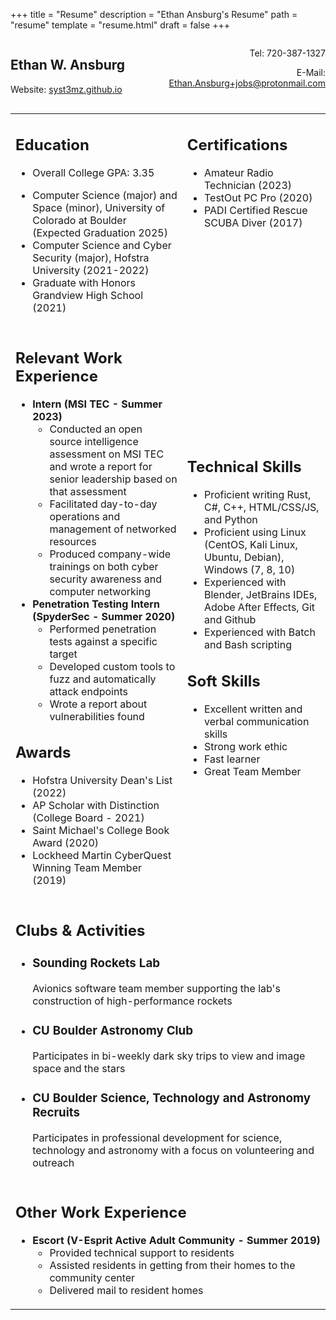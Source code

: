 +++
title = "Resume"
description = "Ethan Ansburg's Resume"
path = "resume"
template = "resume.html"
draft = false
+++
<div style="width: 50%; display:inline-block">
    <h2>Ethan W. Ansburg</h2>
    <p>Website: <a href="https://syst3mz.github.io/">syst3mz.github.io</a></p>
</div>
<div style="float: right; text-align: right; width: 50%; display:inline-block">
    <p>Tel: 720-387-1327</p>
    <p>E-Mail: <a href="mailto:ethan.ansburg+jobs@protonmail.com">Ethan.Ansburg+jobs@protonmail.com</a></p>
</div>
<table>
    <tr>
        <td>
        <h2>Education</h2>
            <ul>
                <li><p>Overall College GPA: 3.35</p></li>
                <li>Computer Science (major) and Space (minor), University of Colorado at Boulder (Expected Graduation 2025)</li>
                <li>Computer Science and Cyber Security (major), Hofstra University (2021-2022)</li>
                <li>Graduate with Honors Grandview High School (2021)</li>
            </ul>
        </td>
        <td style="vertical-align: top;">
            <div style="float: right">
                <h2>Certifications</h2>
                <ul>
                    <li>Amateur Radio Technician (2023)</li>
                    <li>TestOut PC Pro (2020)</li>
                    <li>PADI Certified Rescue SCUBA Diver (2017)</li>
                </ul>
            </div>
        </td>
    </tr>
    <tr>
        <td style="vertical-align: top">
            <h2>Relevant Work Experience</h2>
            <ul>
                <li>
                    <b>Intern (MSI TEC - Summer 2023)</b>
                    <ul>
                        <li>Conducted an open source intelligence assessment on MSI TEC and wrote a report for senior leadership based on that assessment</li>
                        <li>Facilitated day-to-day operations and management of networked resources</li>
                        <li>Produced company-wide trainings on both cyber security awareness and computer networking</li>
                    </ul>
                </li>
                <li>
                    <b>Penetration Testing Intern (SpyderSec - Summer 2020)</b>
                    <ul>
                        <li>Performed penetration tests against a specific target</li>
                        <li>Developed custom tools to fuzz and automatically attack endpoints</li>
                        <li>Wrote a report about vulnerabilities found</li>
                    </ul>
                </li>
            </ul>    
            <h2>Awards</h2>
                <ul>
                        <li>Hofstra University Dean's List (2022)</li>
                        <li> AP Scholar with Distinction (College Board - 2021) </li>
                        <li>Saint Michael's College Book Award (2020)</li>
                        <li>Lockheed Martin CyberQuest Winning Team Member (2019)</li>
                    </ul>
        </td>
        <td>
            <h2>Technical Skills</h2>
            <ul>
                <li>Proficient writing Rust, C#, C++, HTML/CSS/JS, and Python</li>
                <li>Proficient using Linux (CentOS, Kali Linux, Ubuntu, Debian), Windows (7, 8, 10)</li>
                <li>Experienced with Blender, JetBrains IDEs, Adobe After Effects, Git and Github</li>
                <li>Experienced with Batch and Bash scripting</li>
            </ul>
            <h2>Soft Skills</h2>
            <ul>
                <li>Excellent written and verbal communication skills</li>
                <li>Strong work ethic</li>
                <li>Fast learner</li>
                <li>Great Team Member</li>
            </ul>
        </td>
    </tr>
    <tr style="page-break-after: always;">
        <td colspan="3" style="vertical-align: top;">
            <h2>Clubs & Activities</h2>
            <ul>
                <li><h3>Sounding Rockets Lab</h3>
                    <p>Avionics software team member supporting the lab's construction of high-performance rockets</p>
                </li>
                <li><h3>CU Boulder Astronomy Club</h3>
                    <p>Participates in bi-weekly dark sky trips to view and image space and the stars<p>
                </li>
                <li><h3>CU Boulder <b>S</b>cience, <b>T</b>echnology and <b>A</b>stronomy <b>R</b>ecruits</h3>
                    <p>Participates in professional development for science, technology and astronomy with a focus on volunteering and outreach</p>
                </li>
            </ul>
        </td>
    </tr>
    <tr style="page-break-before: always;">
        <td colspan="3">
            <h2>Other Work Experience</h2>
            <ul>
                <li>
                    <b>Escort (V-Esprit Active Adult Community - Summer 2019)</b>
                    <ul>
                        <li>Provided technical support to residents</li>
                        <li>Assisted residents in getting from their homes to the community center</li>
                        <li>Delivered mail to resident homes</li>
                    </ul>
                </li>
            </ul>
        </td>
    </tr>
</table>